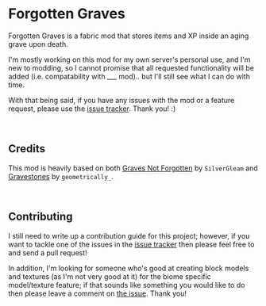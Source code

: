 # Forgotten Graves

Forgotten Graves is a fabric mod that stores items and XP inside an aging grave upon death.

I'm mostly working on this mod for my own server's personal use, and I'm new to modding, so I cannot promise that all requested functionality will be added (i.e. compatability with ___ mod).. but I'll still see what I can do with time.

With that being said, if you have any issues with the mod or a feature request, please use the [issue tracker](https://github.com/ginsm/forgotten-graves/issues). Thank you! :)

 
## Credits

This mod is heavily based on both [Graves Not Forgotten](https://www.curseforge.com/minecraft/mc-mods/not-forgotten) by `SilverGleam` and [Gravestones](https://www.curseforge.com/minecraft/mc-mods/gravestones) by `geometrically_`.

 
## Contributing

I still need to write up a contribution guide for this project; however, if you want to tackle one of the issues in the [issue tracker](https://github.com/ginsm/forgotten-graves/issues) then please feel free to and send a pull request!

In addition, I'm looking for someone who's good at creating block models and textures (as I'm not very good at it) for the biome specific model/texture feature; if that sounds like something you would like to do then please leave a comment on [the issue](https://github.com/ginsm/forgotten-graves/issues/7). Thank you!
